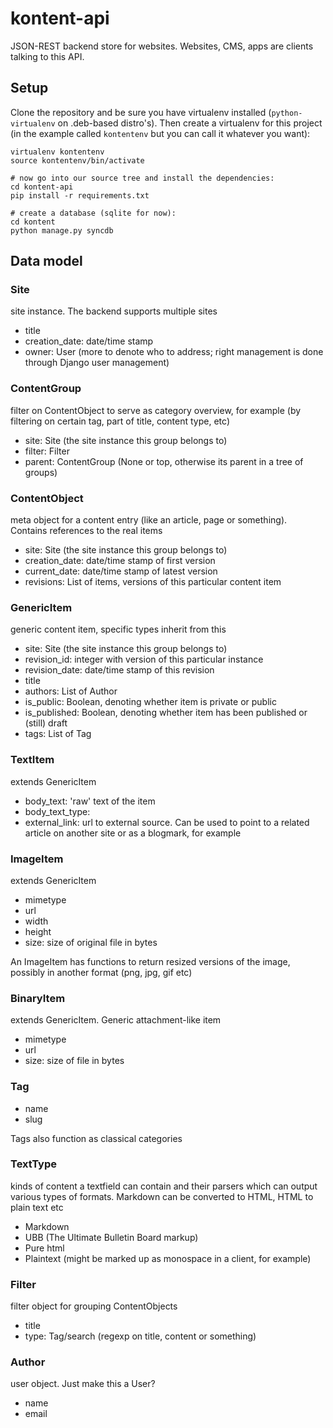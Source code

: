 kontent-api
===========

JSON-REST backend store for websites. Websites, CMS, apps are clients talking to this API.


## Setup

Clone the repository and be sure you have virtualenv installed (`python-virtualenv` on .deb-based distro's). Then create a virtualenv for this project (in the example called `kontentenv` but you can call it whatever you want):

```
virtualenv kontentenv
source kontentenv/bin/activate

# now go into our source tree and install the dependencies:
cd kontent-api
pip install -r requirements.txt

# create a database (sqlite for now):
cd kontent
python manage.py syncdb
```


## Data model

### Site

site instance. The backend supports multiple sites

- title
- creation_date: date/time stamp
- owner: User (more to denote who to address; right management is done through Django user management)


### ContentGroup

filter on ContentObject to serve as category overview, for example (by filtering on certain tag, part of title, content type, etc)

- site: Site (the site instance this group belongs to)
- filter: Filter
- parent: ContentGroup (None or top, otherwise its parent in a tree of groups)


### ContentObject

meta object for a content entry (like an article, page or something). Contains references to the real items

- site: Site (the site instance this group belongs to)
- creation_date: date/time stamp of first version
- current_date: date/time stamp of latest version
- revisions: List of items, versions of this particular content item


### GenericItem

generic content item, specific types inherit from this

- site: Site (the site instance this group belongs to)
- revision_id: integer with version of this particular instance
- revision_date: date/time stamp of this revision
- title
- authors: List of Author
- is_public: Boolean, denoting whether item is private or public
- is_published: Boolean, denoting whether item has been published or (still) draft
- tags: List of Tag


### TextItem

extends GenericItem

- body_text: 'raw' text of the item
- body_text_type: 
- external_link: url to external source. Can be used to point to a related article on another site or as a blogmark, for example


### ImageItem

extends GenericItem

- mimetype
- url
- width
- height
- size: size of original file in bytes

An ImageItem has functions to return resized versions of the image, possibly in another format (png, jpg, gif etc)


### BinaryItem

extends GenericItem. Generic attachment-like item

- mimetype
- url
- size: size of file in bytes


### Tag

- name
- slug

Tags also function as classical categories


### TextType

kinds of content a textfield can contain and their parsers which can output various types of formats. Markdown can be converted to HTML, HTML to plain text etc

- Markdown
- UBB (The Ultimate Bulletin Board markup)
- Pure html
- Plaintext (might be marked up as monospace in a client, for example)


### Filter

filter object for grouping ContentObjects

- title
- type: Tag/search (regexp on title, content or something)


### Author

user object. Just make this a User?

- name
- email
